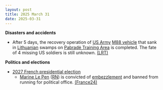```yaml
---
layout: post
title: 2025 March 31
date: 2025-03-31
---
```



**Disasters and accidents**

* After 5 days, the recovery operation of [US Army](https://en.wikipedia.org/wiki/United_States_Army "United States Army") [M88 vehicle](https://en.wikipedia.org/wiki/M88_recovery_vehicle "M88 recovery vehicle") that sank in [Lithuanian](https://en.wikipedia.org/wiki/Lithuania "Lithuania") swamps on [Pabradė Training Area](https://en.wikipedia.org/wiki/Pabrad%C4%97_Training_Area "Pabradė Training Area") is completed. The fate of 4 missing US soldiers is still unknown. [(LRT)](https://www.lrt.lt/en/news-in-english/19/2525052/lithuania-recovers-us-army-vehicle-from-swamp?srsltid=AfmBOooFIeD1JqZpTZp2lj3mWCqZE2Yd_QEIjTUsGNEQAzXcpp8MiZpy)

**Politics and elections**

* [2027 French presidential election](https://en.wikipedia.org/wiki/2027_French_presidential_election "2027 French presidential election")
  + [Marine Le Pen](https://en.wikipedia.org/wiki/Marine_Le_Pen "Marine Le Pen") ([RN](https://en.wikipedia.org/wiki/National_Rally "National Rally")) is convicted of [embezzlement](https://en.wikipedia.org/wiki/Embezzlement "Embezzlement") and banned from running for political office. [(France24)](https://www.france24.com/en/live-news/20250331-%F0%9F%94%B4-french-court-convicts-far-right-leader-marine-le-pen-in-embezzlement-trial)
